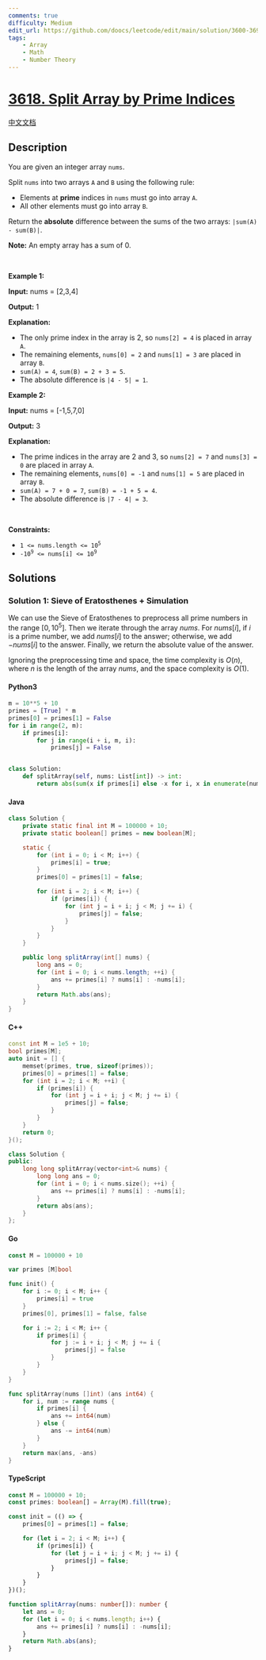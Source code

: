 ```yaml
---
comments: true
difficulty: Medium
edit_url: https://github.com/doocs/leetcode/edit/main/solution/3600-3699/3618.Split%20Array%20by%20Prime%20Indices/README_EN.md
tags:
    - Array
    - Math
    - Number Theory
---
```


<!-- problem:start -->

# [3618. Split Array by Prime Indices](https://leetcode.com/problems/split-array-by-prime-indices)

[中文文档](/solution/3600-3699/3618.Split%20Array%20by%20Prime%20Indices/README.md)

## Description

<!-- description:start -->

<p>You are given an integer array <code>nums</code>.</p>

<p>Split <code>nums</code> into two arrays <code>A</code> and <code>B</code> using the following rule:</p>

<ul>
	<li>Elements at <strong><span data-keyword="prime-number">prime</span></strong> indices in <code>nums</code> must go into array <code>A</code>.</li>
	<li>All other elements must go into array <code>B</code>.</li>
</ul>

<p>Return the <strong>absolute</strong> difference between the sums of the two arrays: <code>|sum(A) - sum(B)|</code>.</p>

<p><strong>Note:</strong> An empty array has a sum of 0.</p>

<p>&nbsp;</p>
<p><strong class="example">Example 1:</strong></p>

<div class="example-block">
<p><strong>Input:</strong> <span class="example-io">nums = [2,3,4]</span></p>

<p><strong>Output:</strong> <span class="example-io">1</span></p>

<p><strong>Explanation:</strong></p>

<ul>
	<li>The only prime index in the array is 2, so <code>nums[2] = 4</code> is placed in array <code>A</code>.</li>
	<li>The remaining elements, <code>nums[0] = 2</code> and <code>nums[1] = 3</code> are placed in array <code>B</code>.</li>
	<li><code>sum(A) = 4</code>, <code>sum(B) = 2 + 3 = 5</code>.</li>
	<li>The absolute difference is <code>|4 - 5| = 1</code>.</li>
</ul>
</div>

<p><strong class="example">Example 2:</strong></p>

<div class="example-block">
<p><strong>Input:</strong> <span class="example-io">nums = [-1,5,7,0]</span></p>

<p><strong>Output:</strong> <span class="example-io">3</span></p>

<p><strong>Explanation:</strong></p>

<ul>
	<li>The prime indices in the array are 2 and 3, so <code>nums[2] = 7</code> and <code>nums[3] = 0</code> are placed in array <code>A</code>.</li>
	<li>The remaining elements, <code>nums[0] = -1</code> and <code>nums[1] = 5</code> are placed in array <code>B</code>.</li>
	<li><code>sum(A) = 7 + 0 = 7</code>, <code>sum(B) = -1 + 5 = 4</code>.</li>
	<li>The absolute difference is <code>|7 - 4| = 3</code>.</li>
</ul>
</div>

<p>&nbsp;</p>
<p><strong>Constraints:</strong></p>

<ul>
	<li><code>1 &lt;= nums.length &lt;= 10<sup>5</sup></code></li>
	<li><code>-10<sup>9</sup> &lt;= nums[i] &lt;= 10<sup>9</sup></code></li>
</ul>

<!-- description:end -->

## Solutions

<!-- solution:start -->

### Solution 1: Sieve of Eratosthenes + Simulation

We can use the Sieve of Eratosthenes to preprocess all prime numbers in the range $[0, 10^5]$. Then we iterate through the array $\textit{nums}$. For $\textit{nums}[i]$, if $i$ is a prime number, we add $\textit{nums}[i]$ to the answer; otherwise, we add $-\textit{nums}[i]$ to the answer. Finally, we return the absolute value of the answer.

Ignoring the preprocessing time and space, the time complexity is $O(n)$, where $n$ is the length of the array $\textit{nums}$, and the space complexity is $O(1)$.

<!-- tabs:start -->

#### Python3

```python
m = 10**5 + 10
primes = [True] * m
primes[0] = primes[1] = False
for i in range(2, m):
    if primes[i]:
        for j in range(i + i, m, i):
            primes[j] = False


class Solution:
    def splitArray(self, nums: List[int]) -> int:
        return abs(sum(x if primes[i] else -x for i, x in enumerate(nums)))
```

#### Java

```java
class Solution {
    private static final int M = 100000 + 10;
    private static boolean[] primes = new boolean[M];

    static {
        for (int i = 0; i < M; i++) {
            primes[i] = true;
        }
        primes[0] = primes[1] = false;

        for (int i = 2; i < M; i++) {
            if (primes[i]) {
                for (int j = i + i; j < M; j += i) {
                    primes[j] = false;
                }
            }
        }
    }

    public long splitArray(int[] nums) {
        long ans = 0;
        for (int i = 0; i < nums.length; ++i) {
            ans += primes[i] ? nums[i] : -nums[i];
        }
        return Math.abs(ans);
    }
}
```

#### C++

```cpp
const int M = 1e5 + 10;
bool primes[M];
auto init = [] {
    memset(primes, true, sizeof(primes));
    primes[0] = primes[1] = false;
    for (int i = 2; i < M; ++i) {
        if (primes[i]) {
            for (int j = i + i; j < M; j += i) {
                primes[j] = false;
            }
        }
    }
    return 0;
}();

class Solution {
public:
    long long splitArray(vector<int>& nums) {
        long long ans = 0;
        for (int i = 0; i < nums.size(); ++i) {
            ans += primes[i] ? nums[i] : -nums[i];
        }
        return abs(ans);
    }
};
```

#### Go

```go
const M = 100000 + 10

var primes [M]bool

func init() {
	for i := 0; i < M; i++ {
		primes[i] = true
	}
	primes[0], primes[1] = false, false

	for i := 2; i < M; i++ {
		if primes[i] {
			for j := i + i; j < M; j += i {
				primes[j] = false
			}
		}
	}
}

func splitArray(nums []int) (ans int64) {
	for i, num := range nums {
		if primes[i] {
			ans += int64(num)
		} else {
			ans -= int64(num)
		}
	}
	return max(ans, -ans)
}
```

#### TypeScript

```ts
const M = 100000 + 10;
const primes: boolean[] = Array(M).fill(true);

const init = (() => {
    primes[0] = primes[1] = false;

    for (let i = 2; i < M; i++) {
        if (primes[i]) {
            for (let j = i + i; j < M; j += i) {
                primes[j] = false;
            }
        }
    }
})();

function splitArray(nums: number[]): number {
    let ans = 0;
    for (let i = 0; i < nums.length; i++) {
        ans += primes[i] ? nums[i] : -nums[i];
    }
    return Math.abs(ans);
}
```

<!-- tabs:end -->

<!-- solution:end -->

<!-- problem:end -->
